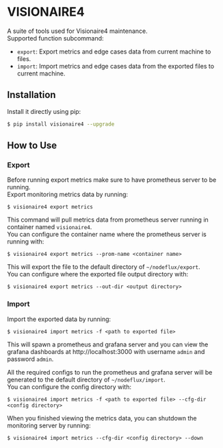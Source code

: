 # VISIONAIRE4

A suite of tools used for Visionaire4 maintenance.  
Supported function subcommand:
- `export`: Export metrics and edge cases data from current machine to files.
- `import`: Import metrics and edge cases data from the exported files to current machine.

## Installation

Install it directly using pip:
```bash
$ pip install visionaire4 --upgrade
```

## How to Use

### Export

Before running export metrics make sure to have prometheus server to be running.  
Export monitoring metrics data by running: 
```
$ visionaire4 export metrics
```

This command will pull metrics data from prometheus server running in container named `visionaire4`.  
You can configure the container name where the prometheus server is running with:
```
$ visionaire4 export metrics --prom-name <container name>
```

This will export the file to the default directory of `~/nodeflux/export`.  
You can configure where the exported file output directory with:
```
$ visionaire4 export metrics --out-dir <output directory>
```

### Import

Import the exported data by running:
```
$ visionaire4 import metrics -f <path to exported file>
```

This will spawn a prometheus and grafana server and you can view the grafana dashboards at http://localhost:3000
with username `admin` and password `admin`.

All the required configs to run the prometheus and grafana server will be generated to the default directory of `~/nodeflux/import`.  
You can configure the config directory with:
```
$ visionaire4 import metrics -f <path to exported file> --cfg-dir <config directory>
```

When you finished viewing the metrics data, you can shutdown the monitoring server by running:
```
$ visionaire4 import metrics --cfg-dir <config directory> --down
```
